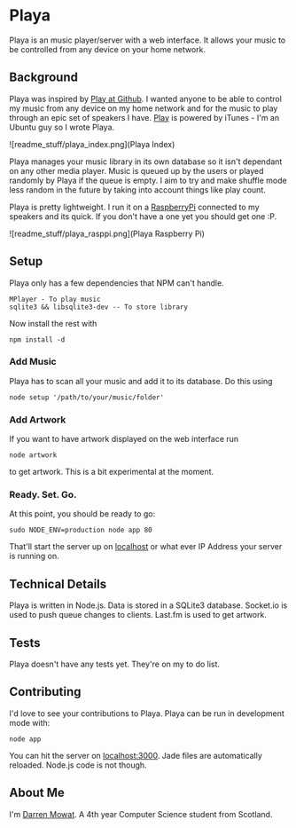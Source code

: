 # Playa

Playa is an music player/server with a web interface. It allows your music to be controlled from any device on your home network.

## Background

Playa was inspired by [Play at Github](https://github.com/play/play). I wanted anyone to be able to control my music from any device on my home network and for the music to play through an epic set of speakers I have. [Play](https://github.com/play/play) is powered by iTunes - I'm an Ubuntu guy so I wrote Playa. 

![readme_stuff/playa_index.png](Playa Index)

Playa manages your music library in its own database so it isn't dependant on any other media player. Music is queued up by the users or played randomly by Playa if the queue is empty. I aim to try and make shuffle mode less random in the future by taking into account things like play count.

Playa is pretty lightweight. I run it on a [RaspberryPi](raspberrypi.org) connected to my speakers and its quick. If you don't have a one yet you should get one :P. 

![readme_stuff/playa_rasppi.png](Playa Raspberry Pi)


## Setup

Playa only has a few dependencies that NPM can't handle.

    MPlayer - To play music
    sqlite3 && libsqlite3-dev -- To store library

Now install the rest with

    npm install -d
    
### Add Music 

Playa has to scan all your music and add it to its database. Do this using

    node setup '/path/to/your/music/folder'

### Add Artwork 

If you want to have artwork displayed on the web interface run 

    node artwork

to get artwork. This is a bit experimental at the moment.

### Ready. Set. Go.

At this point, you should be ready to go:

    sudo NODE_ENV=production node app 80

That'll start the server up on [localhost](http://localhost/) or what ever IP Address your server is running on.

## Technical Details

Playa is written in Node.js.
Data is stored in a SQLite3 database.
Socket.io is used to push queue changes to clients.
Last.fm is used to get artwork.

## Tests

Playa doesn't have any tests yet. They're on my to do list.

## Contributing

I'd love to see your contributions to Playa. Playa can be run in development mode with:

    node app

You can hit the server on [localhost:3000](http://localhost:3000). Jade files are automatically reloaded. Node.js code is not though.


## About Me

I'm [Darren Mowat](https://twitter.com/darrenmowat). A 4th year Computer Science student from Scotland. 

[play]: http://rogueamoeba.com/nicecast/
[nicecast]: http://rogueamoeba.com/nicecast/
[campfire]: http://campfirenow.com/
[pusher]:   http://pusher.com/